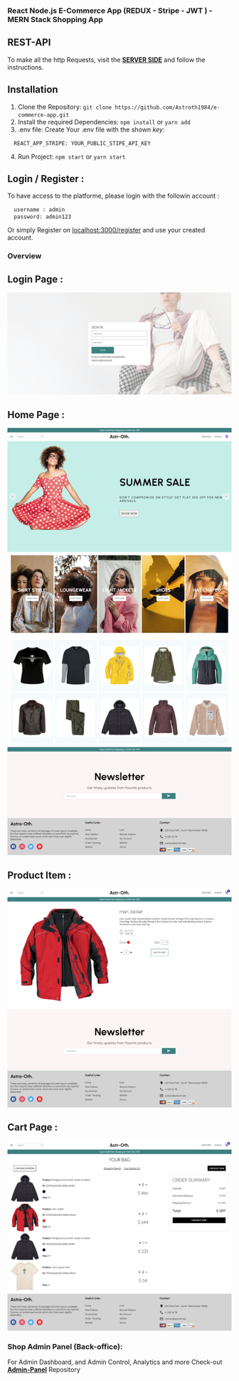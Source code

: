 ### React Node.js E-Commerce App (REDUX - Stripe - JWT ) - MERN Stack Shopping App

## REST-API

To make all the http Requests, visit the **[SERVER SIDE](https://github.com/Astroth1984/ecommerce-REST-Api "Rest-API")** and follow the instructions.

## Installation

1. Clone the Repository: `git clone https://github.com/Astroth1984/e-commerce-app.git`
2. Install the required Dependencies: `npm install` or `yarn add`
3. .env file: Create Your .env file with the shown _key_:

```
  REACT_APP_STRIPE: YOUR_PUBLIC_STIPE_API_KEY 
```
4. Run Project: `npm start` or `yarn start`

## Login / Register :

To have access to the platforme, please login with the followin account : 

```
  username : admin
  password: admin123
```
Or simply Register on [localhost:3000/register](http://localhost:3000/register) and use your created account.

### Overview

## Login Page :

![Login](login.png)

## Home Page : 

![home page](home.png)

## Product Item : 

![Product](product.png)

## Cart Page : 
![cart](cart.png)

### Shop Admin Panel  (Back-office): 

For Admin Dashboard, and Admin Control, Analytics and more Check-out  **[Admin-Panel](https://github.com/Astroth1984/Admin-Panel-Shop "Admin Back Office")** Repository







